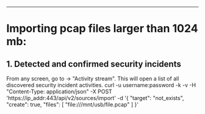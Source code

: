 ***
# Importing pcap files larger than 1024 mb:

## 1. Detected and confirmed security incidents

From any screen, go to -> "Activity stream". This will open a list of all discovered security incident activities.
curl -u username:password -k -v -H "Content-Type: application/json" -X POST 'https://ip_addr:443/api/v2/sources/import' -d '{ "target": "not_exists", "create": true, "files": [ "file:///mnt/usb/file.pcap" ] }'
